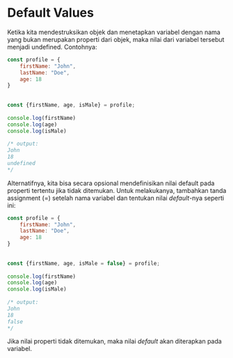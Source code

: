 # Default Values

Ketika kita mendestruksikan objek dan menetapkan variabel dengan nama yang bukan merupakan properti dari objek, maka nilai dari variabel tersebut menjadi undefined. Contohnya:

```javascript
const profile = {
    firstName: "John",
    lastName: "Doe",
    age: 18
}
 
 
const {firstName, age, isMale} = profile;
 
console.log(firstName)
console.log(age)
console.log(isMale)
 
/* output:
John
18
undefined
*/
```

Alternatifnya, kita bisa secara opsional mendefinisikan nilai default pada properti tertentu jika tidak ditemukan. Untuk melakukanya, tambahkan tanda assignment \(=\) setelah nama variabel dan tentukan nilai _default_-nya seperti ini:

```javascript
const profile = {
    firstName: "John",
    lastName: "Doe",
    age: 18
}
 
 
const {firstName, age, isMale = false} = profile;
 
console.log(firstName)
console.log(age)
console.log(isMale)
 
/* output:
John
18
false
*/
```

Jika nilai properti tidak ditemukan, maka nilai _default_ akan diterapkan pada variabel.

